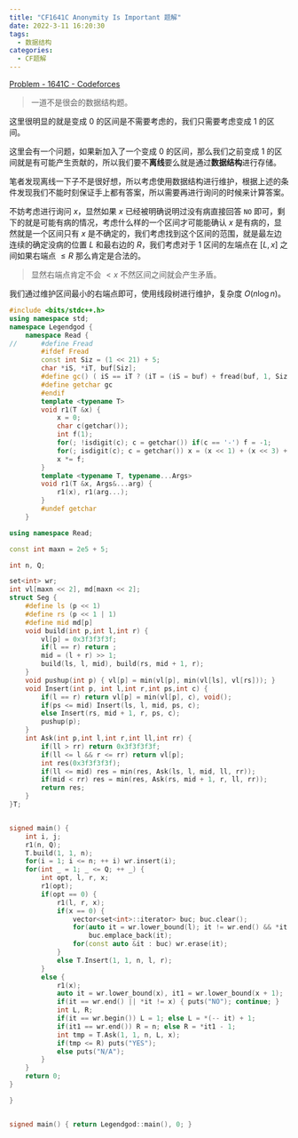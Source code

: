 ```yaml
---
title: "CF1641C Anonymity Is Important 题解"
date: 2022-3-11 16:20:30
tags:
  - 数据结构
categories:
  - CF题解
---
```


[Problem - 1641C - Codeforces](https://codeforces.com/problemset/problem/1641/C)

> 一道不是很会的数据结构题。

这里很明显的就是变成 $0$ 的区间是不需要考虑的，我们只需要考虑变成 $1$ 的区间。

这里会有一个问题，如果新加入了一个变成 $0$ 的区间，那么我们之前变成 $1$ 的区间就是有可能产生贡献的，所以我们要不**离线**要么就是通过**数据结构**进行存储。

笔者发现离线一下子不是很好想，所以考虑使用数据结构进行维护，根据上述的条件发现我们不能时刻保证手上都有答案，所以需要再进行询问的时候来计算答案。

不妨考虑进行询问 $x$，显然如果 $x$ 已经被明确说明过没有病直接回答 `NO` 即可，剩下的就是可能有病的情况，考虑什么样的一个区间才可能能确认 $x$ 是有病的，显然就是一个区间只有 $x$ 是不确定的，我们考虑找到这个区间的范围，就是最左边连续的确定没病的位置 $L$ 和最右边的 $R$，我们考虑对于 $1$ 区间的左端点在 $[L, x]$ 之间如果右端点 $\le R$ 那么肯定是合法的。

> 显然右端点肯定不会 $< x$ 不然区间之间就会产生矛盾。

我们通过维护区间最小的右端点即可，使用线段树进行维护，复杂度 $O(n \log n)$。

```cpp
#include <bits/stdc++.h>
using namespace std;
namespace Legendgod {
	namespace Read {
//		#define Fread
		#ifdef Fread
		const int Siz = (1 << 21) + 5;
		char *iS, *iT, buf[Siz];
		#define gc() ( iS == iT ? (iT = (iS = buf) + fread(buf, 1, Siz, stdin), iS == iT ? EOF : *iS ++) : *iS ++ )
		#define getchar gc
		#endif
		template <typename T>
		void r1(T &x) {
		    x = 0;
			char c(getchar());
			int f(1);
			for(; !isdigit(c); c = getchar()) if(c == '-') f = -1;
			for(; isdigit(c); c = getchar()) x = (x << 1) + (x << 3) + (c ^ 48);
			x *= f;
		}
		template <typename T, typename...Args>
		void r1(T &x, Args&...arg) {
			r1(x), r1(arg...);
		}
		#undef getchar
	}

using namespace Read;

const int maxn = 2e5 + 5;

int n, Q;

set<int> wr;
int vl[maxn << 2], md[maxn << 2];
struct Seg {
    #define ls (p << 1)
    #define rs (p << 1 | 1)
    #define mid md[p]
    void build(int p,int l,int r) {
        vl[p] = 0x3f3f3f3f;
        if(l == r) return ;
        mid = (l + r) >> 1;
        build(ls, l, mid), build(rs, mid + 1, r);
    }
    void pushup(int p) { vl[p] = min(vl[p], min(vl[ls], vl[rs])); }
    void Insert(int p, int l,int r,int ps,int c) {
        if(l == r) return vl[p] = min(vl[p], c), void();
        if(ps <= mid) Insert(ls, l, mid, ps, c);
        else Insert(rs, mid + 1, r, ps, c);
        pushup(p);
    }
    int Ask(int p,int l,int r,int ll,int rr) {
        if(ll > rr) return 0x3f3f3f3f;
        if(ll <= l && r <= rr) return vl[p];
        int res(0x3f3f3f3f);
        if(ll <= mid) res = min(res, Ask(ls, l, mid, ll, rr));
        if(mid < rr) res = min(res, Ask(rs, mid + 1, r, ll, rr));
        return res;
    }
}T;


signed main() {
	int i, j;
    r1(n, Q);
    T.build(1, 1, n);
    for(i = 1; i <= n; ++ i) wr.insert(i);
    for(int _ = 1; _ <= Q; ++ _) {
        int opt, l, r, x;
        r1(opt);
        if(opt == 0) {
            r1(l, r, x);
            if(x == 0) {
                vector<set<int>::iterator> buc; buc.clear();
                for(auto it = wr.lower_bound(l); it != wr.end() && *it <= r; ++ it)
                    buc.emplace_back(it);
                for(const auto &it : buc) wr.erase(it);
            }
            else T.Insert(1, 1, n, l, r);
        }
        else {
            r1(x);
            auto it = wr.lower_bound(x), it1 = wr.lower_bound(x + 1);
            if(it == wr.end() || *it != x) { puts("NO"); continue; }
            int L, R;
            if(it == wr.begin()) L = 1; else L = *(-- it) + 1;
            if(it1 == wr.end()) R = n; else R = *it1 - 1;
            int tmp = T.Ask(1, 1, n, L, x);
            if(tmp <= R) puts("YES");
            else puts("N/A");
        }
    }
	return 0;
}

}


signed main() { return Legendgod::main(), 0; }

```
